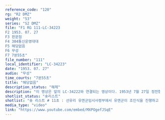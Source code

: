 ```yaml
---
reference_code: "120"
rg: "R2 DMZ"
weight: "53"
series: "S2 DMZ"
file: "F1 RG 111-LC-34223
F2 1953. 07. 27
F3 판문점 
F4 304통신운영대대
F5 해당없음 
F6 무성 
F7 7분55초"
file_number: "111"
local_identifier: "LC-34223"
date: "1953. 07. 27"
audio: "무성"
time_courts: "7분55초"
title: "해당없음"
description_status: "해제"
description: "이 영상은 앞의 LC-34222와 연결되는 영상이다. 1953년 7월 27일 정전협정 조인식 장면이다. 304통신운영대대는 용산기지에 본부를 둔 미 8군 사령부 지휘 아래 활동한 유명한 부대이며 전쟁포로교환작전과 전후 1970년대까지 활동했다. "
shotlist_status: "숏리스트"
shotlist: "숏 리스트 # 11초 : 선유리 유엔군임시사령부에서 유엔군이 조인식을 진행하고 있다. 마크 클라크 장군이 정전협 정에 사인하고 있다. # 3분45초 : 장면이 바뀌어서, 판문점 조인장에서 북한과 중국인민군이 앉아 있다. 북한인민군과 유엔 군에서 각각 조인식이 진행되고 있다. 중장 월리엄 해리슨 주니어(William K Harrison Jr, 극동사령부 참모장&부사령관)이 정전협정문에 사인하고 있다. 조인식을 마치고 자리를 떠나는 유엔군 관계자들이 보인다. "
media_type: "video"
link: "https://www.youtube.com/embed/MXPOgefJSqE"
---
```


